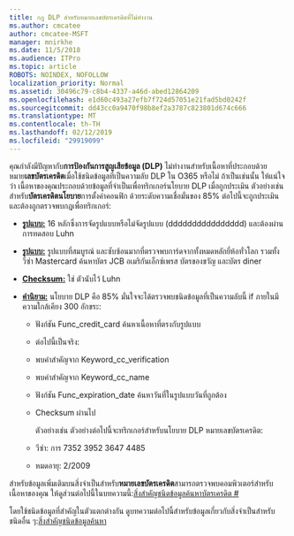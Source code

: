 ```yaml
---
title: กฎ DLP สำหรับหมายเลขบัตรเครดิตที่ไม่ทำงาน
ms.author: cmcatee
author: cmcatee-MSFT
manager: mnirkhe
ms.date: 11/5/2018
ms.audience: ITPro
ms.topic: article
ROBOTS: NOINDEX, NOFOLLOW
localization_priority: Normal
ms.assetid: 30496c79-c8b4-4337-a46d-abed12864209
ms.openlocfilehash: e1d60c493a27efb7f724d57051e21fad5bd0242f
ms.sourcegitcommit: dd43cc0a9470f98b8ef2a3787c823801d674c666
ms.translationtype: MT
ms.contentlocale: th-TH
ms.lasthandoff: 02/12/2019
ms.locfileid: "29919099"
---
```

คุณกำลังมีปัญหากับ**การป้องกันการสูญเสียข้อมูล (DLP)** ไม่ทำงานสำหรับเนื้อหาที่ประกอบด้วยหมาย**เลขบัตรเครดิต**เมื่อใช้ชนิดข้อมูลที่เป็นความลับ DLP ใน O365 หรือไม่ ถ้าเป็นเช่นนั้น ให้แน่ใจว่า เนื้อหาของคุณประกอบด้วยข้อมูลที่จำเป็นเพื่อทริกเกอร์นโยบาย DLP เมื่อถูกประเมิน ตัวอย่างเช่น สำหรับ**บัตรเครดิตนโยบาย**การตั้งค่าคอนฟิก ด้วยระดับความเชื่อมั่นของ 85% ต่อไปนี้จะถูกประเมิน และต้องถูกตรวจพบกฎเพื่อทริกเกอร์: 
  
- **[รูปแบบ:](https://docs.microsoft.com/office365/securitycompliance/what-the-sensitive-information-types-look-for#format-19)** 16 หลักซึ่งการจัดรูปแบบหรือไม่จัดรูปแบบ (dddddddddddddddd) และต้องผ่านการทดสอบ Luhn 
    
- **[รูปแบบ:](https://docs.microsoft.com/office365/securitycompliance/what-the-sensitive-information-types-look-for#pattern-19)** รูปแบบที่สมบูรณ์ และซับซ้อนมากที่ตรวจพบการ์ดจากทั้งหมดหลักยี่ห้อทั่วโลก รวมทั้งวีซ่า Mastercard ค้นหาบัตร JCB อเมริกันเอ็กซ์เพรส บัตรของขวัญ และบัตร diner 
    
- **[Checksum:](https://docs.microsoft.com/office365/securitycompliance/what-the-sensitive-information-types-look-for#checksum-19)** ใช่ ตัวนับไว้ Luhn 
    
- **[คำนิยาม:](https://docs.microsoft.com/office365/securitycompliance/what-the-sensitive-information-types-look-for#definition-19)** นโยบาย DLP คือ 85% มั่นใจจะได้ตรวจพบชนิดข้อมูลที่เป็นความลับนี้ if ภายในมีความใกล้เคียง 300 อักขระ: 
    
  - ฟังก์ชัน Func_credit_card ค้นหาเนื้อหาที่ตรงกับรูปแบบ
    
  - ต่อไปนี้เป็นจริง: 
    
  - พบคำสำคัญจาก Keyword_cc_verification
    
  - พบคำสำคัญจาก Keyword_cc_name
    
  - ฟังก์ชัน Func_expiration_date ค้นหาวันที่ในรูปแบบวันที่ถูกต้อง
    
  - Checksum ผ่านไป
    
    ตัวอย่างเช่น ตัวอย่างต่อไปนี้จะทริกเกอร์สำหรับนโยบาย DLP หมายเลขบัตรเครดิต:
    
  - วีซ่า: การ 7352 3952 3647 4485 
    
  - หมดอายุ: 2/2009
    
สำหรับข้อมูลเพิ่มเติมบนสิ่งจำเป็นสำหรับ**หมายเลขบัตรเครดิต**สามารถตรวจพบคอมพิวเตอร์สำหรับเนื้อหาของคุณ ให้ดูส่วนต่อไปนี้ในบทความนี้:[สิ่งสำคัญชนิดข้อมูลค้นหาบัตรเครดิต #](https://docs.microsoft.com/office365/securitycompliance/what-the-sensitive-information-types-look-for#credit-card-number)
  
โดยใช้ชนิดข้อมูลที่สำคัญในตัวแตกต่างกัน ดูบทความต่อไปนี้สำหรับข้อมูลเกี่ยวกับสิ่งจำเป็นสำหรับชนิดอื่น ๆ:[สิ่งสำคัญชนิดข้อมูลค้นหา](https://docs.microsoft.com/office365/securitycompliance/what-the-sensitive-information-types-look-for)
  

